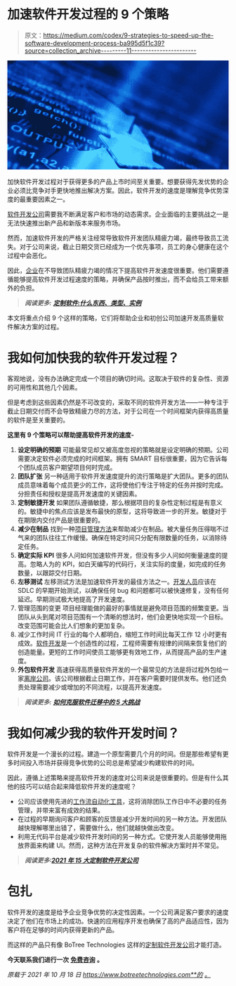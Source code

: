 # 加速软件开发过程的 9 个策略

> 原文：<https://medium.com/codex/9-strategies-to-speed-up-the-software-development-process-ba995d5f1c39?source=collection_archive---------11----------------------->

![](img/ad38ac0e2f755de53230760ce96bcb86.png)

加快软件开发过程对于获得更多的产品上市时间至关重要。想要获得先发优势的企业必须比竞争对手更快地推出解决方案。因此，软件开发的速度是理解竞争优势深度的最重要因素之一。

[软件开发公司](https://www.botreetechnologies.com/blog/top-custom-software-development-companies/)需要我不断满足客户和市场的动态需求。企业面临的主要挑战之一是无法快速推出新产品和新版本来服务市场。

然而，加速软件开发的严格关注经常导致软件开发团队精疲力竭，最终导致员工流失。对于公司来说，截止日期交货已经成为一个优先事项，员工的身心健康在这个过程中会恶化。

因此，[企业](https://www.botreetechnologies.com/blog/why-is-java-application-development-popular/)在不导致团队精疲力竭的情况下提高软件开发速度很重要。他们需要遵循能够提高软件开发过程速度的策略，并确保产品按时推出，而不会给员工带来额外的负担。

> ***阅读更多:*** [***定制软件:什么东西、类型、实例***](https://www.botreetechnologies.com/blog/customized-software-what-is-it-types-and-examples/)

本文将重点介绍 9 个这样的策略，它们将帮助企业和初创公司加速开发高质量软件解决方案的过程。

# 我如何加快我的软件开发过程？

客观地说，没有办法确定完成一个项目的确切时间。这取决于软件的复杂性、资源的可用性和其他几个因素。

但是考虑到这些因素仍然是不可改变的，采取不同的软件开发方法——一种专注于截止日期交付而不会导致精疲力尽的方法，对于公司在一个时间框架内获得高质量的软件是至关重要的。

**这里有 9 个策略可以帮助提高软件开发的速度-**

1.  **设定明确的预期** 可能最常见却又被高度忽视的策略就是设定明确的预期。公司需要决定软件必须完成的时间框架。拥有 SMART 目标很重要，因为它告诉每个团队成员客户期望项目何时完成。
2.  **团队扩张** 另一种适用于软件开发速度提升的流行策略是扩大团队。更多的团队成员意味着每个成员更少的工作，这将使他们专注于特定的任务并按时完成。分担责任和授权是提高开发速度的关键因素。
3.  **定制敏捷开发** 如果团队遵循敏捷，那么根据项目的复杂性定制过程是有意义的。敏捷中的焦点应该是发布最快的原型，这将导致进一步的开发。敏捷对于在期限内交付产品是很重要的。
4.  **减少在制品** 找到一种[项目管理方法](https://www.botreetechnologies.com/blog/project-management-methodology-for-ruby-on-rails-app-development/)来帮助减少在制品。被大量任务压得喘不过气来的团队往往工作缓慢。确保在特定时间只分配有限数量的任务，以消除待定任务。
5.  **确定实际 KPI** 很多人问如何加速软件开发，但没有多少人问如何衡量速度的提高。忽略人为的 KPI，如白天编写的代码行，关注实际的度量，如完成的任务数量，以跟踪交付日期。
6.  **左移测试** 左移测试方法是加速软件开发的最佳方法之一。[开发人员](https://www.botreetechnologies.com/blog/how-to-hire-fintech-developers/)应该在 SDLC 的早期开始测试，以确保任何 bug 和问题都可以被快速修复，没有任何延迟。早期测试极大地提高了开发速度。
7.  管理范围的变更
    项目经理能做的最好的事情就是避免项目范围的频繁变更。当团队从头到尾对项目范围有一个清晰的想法时，他们会更快地实现一个目标。改变范围可能会比人们想象的更加复杂。
8.  减少工作时间
    IT 行业的每个人都明白，缩短工作时间比每天工作 12 小时更有成效。[软件开发](https://www.codementor.io/@parthbarot/7-reasons-why-java-development-is-so-popular-for-enterprise-software-1m8xcgbfxh)是一个创造性的过程，工程师需要有规律的间隔来恢复他们的创造能量。更短的工作时间使员工能够更有效地工作，从而提高产品的生产速度。
9.  **外包软件开发** 高速获得高质量软件开发的一个最常见的方法是将过程外包给一家[离岸公司](https://www.botreetechnologies.com/blog/complete-guide-on-hiring-offshore-development-team/)。该公司根据截止日期工作，并在客户需要时提供发布。他们还负责处理需要减少或增加的不同流程，以提高开发速度。

> ***阅读更多:*** [***如何克服软件迁移中的 5 大挑战***](https://www.botreetechnologies.com/blog/how-to-overcome-the-top-5-challenges-in-software-migration/)

# 我如何减少我的软件开发时间？

软件开发是一个漫长的过程。建造一个原型需要几个月的时间。但是那些希望有更多时间投入市场并获得竞争优势的公司总是希望减少构建软件的时间。

因此，遵循上述策略来提高软件开发的速度对公司来说是很重要的。但是有什么其他的技巧可以结合起来降低软件开发的速度呢？

*   公司应该使用先进的[工作流自动化工具](https://www.botreetechnologies.com/rpa-automation-anywhere)，这将消除团队工作日中不必要的任务管理，并带来富有成效的结果。
*   在过程的早期询问客户和顾客的反馈是减少开发时间的另一种方法。开发团队越快理解哪里出错了，需要做什么，他们就越快做出改变。
*   利用无代码平台是减少软件开发时间的另一种方式。它使开发人员能够使用拖放界面来构建 UI。然而，这种方法在开发复杂的软件解决方案时并不常见。

> ***阅读更多:***[***2021 年 15 大定制软件开发公司***](https://botreetechnologies.medium.com/top-15-custom-software-development-companies-2021-14a3909083b5)

# 包扎

软件开发的速度是给予企业竞争优势的决定性因素。一个公司满足客户要求的速度决定了他们在市场上的成功。快速的应用程序开发也确保了高的产品适应性，因为客户将在足够的时间内获得更新的产品。

而这样的产品只有像 BoTree Technologies 这样的[定制软件开发公司](https://www.botreetechnologies.com)才能打造。

**今天联系我们进行一次** [**免费咨询**](https://www.botreetechnologies.com/contact) **。**

*原载于 2021 年 10 月 18 日 https://www.botreetechnologies.com**的* [*。*](https://www.botreetechnologies.com/blog/strategies-to-speed-up-software-development-process/)